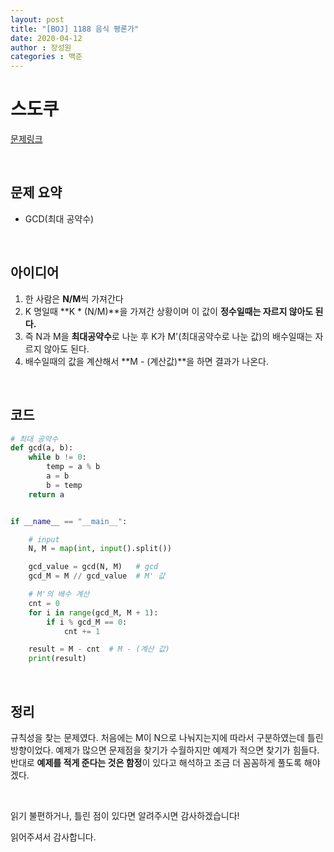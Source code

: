 ```yaml
---
layout: post
title: "[BOJ] 1188 음식 평론가"
date: 2020-04-12
author : 장성원
categories : 백준
---
```


# 스도쿠

[문제링크](https://www.acmicpc.net/problem/1188)

<br>

## 문제 요약

- GCD(최대 공약수)

<br>

## 아이디어

1.  한 사람은 **N/M**씩 가져간다  
2.  K 명일때 **K * (N/M)**을 가져간 상황이며 이 값이 **정수일때는 자르지 않아도 된다.**
3.  즉 N과 M을 **최대공약수**로 나눈 후 K가 M'(최대공약수로 나눈 값)의 배수일때는 자르지 않아도 된다. 
4.  배수일때의 값을 계산해서 **M - (계산값)**을 하면 결과가 나온다.

<br>

## 코드

```python
# 최대 공약수
def gcd(a, b):
    while b != 0:
        temp = a % b
        a = b
        b = temp
    return a


if __name__ == "__main__":

    # input
    N, M = map(int, input().split())

    gcd_value = gcd(N, M)   # gcd
    gcd_M = M // gcd_value  # M' 값

    # M'의 배수 계산
    cnt = 0
    for i in range(gcd_M, M + 1):
        if i % gcd_M == 0:
            cnt += 1

    result = M - cnt  # M - (계산 값)
    print(result)

```

<br>



## 정리

규칙성을 찾는 문제였다. 처음에는 M이 N으로 나눠지는지에 따라서 구분하였는데 틀린 방향이었다. 예제가 많으면 문제점을 찾기가 수월하지만 예제가 적으면 찾기가 힘들다. 반대로 **예제를 적게 준다는 것은 함정**이 있다고 해석하고 조금 더 꼼꼼하게 풀도록 해야겠다.



<br>

읽기 불편하거나, 틀린 점이 있다면 알려주시면 감사하겠습니다!

읽어주셔서 감사합니다.